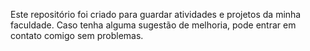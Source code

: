 Este repositório foi criado para guardar atividades e projetos da minha faculdade.
Caso tenha alguma sugestão de melhoria, pode entrar em contato comigo sem problemas.
